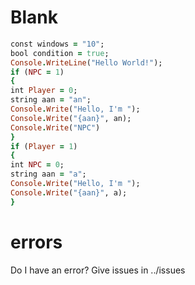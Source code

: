 # Blank
```ruby
const windows = "10";
bool condition = true;
Console.WriteLine("Hello World!");
if (NPC = 1)
{
int Player = 0;
string aan = "an";
Console.Write("Hello, I'm ");
Console.Write("{aan}", an);
Console.Write("NPC")
}
if (Player = 1)
{
int NPC = 0;
string aan = "a";
Console.Write("Hello, I'm ");
Console.Write("{aan}", a);
}
```
# errors
Do I have an error? Give issues in ../issues
